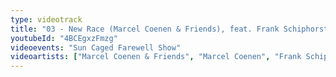 ```yaml
---
type: videotrack
title: "03 - New Race (Marcel Coenen & Friends), feat. Frank Schiphorst"
youtubeId: "4BCEgxzFmzg"
videoevents: "Sun Caged Farewell Show"
videoartists: ["Marcel Coenen & Friends", "Marcel Coenen", "Frank Schiphorst"]
---
```

